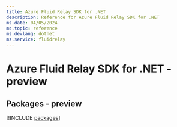 ```yaml
---
title: Azure Fluid Relay SDK for .NET
description: Reference for Azure Fluid Relay SDK for .NET
ms.date: 04/05/2024
ms.topic: reference
ms.devlang: dotnet
ms.service: fluidrelay
---
```

# Azure Fluid Relay SDK for .NET - preview
## Packages - preview
[!INCLUDE [packages](fluid-relay-index.md)]
